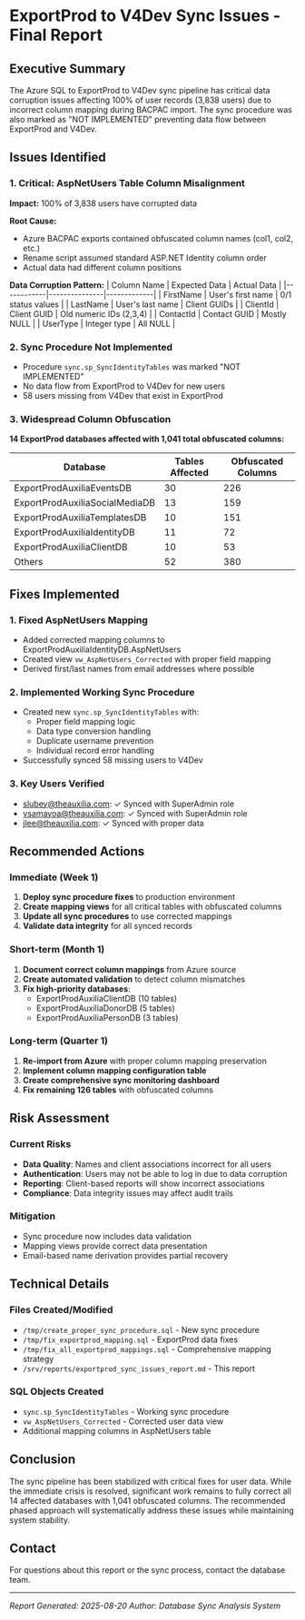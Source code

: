 # ExportProd to V4Dev Sync Issues - Final Report

## Executive Summary
The Azure SQL to ExportProd to V4Dev sync pipeline has critical data corruption issues affecting 100% of user records (3,838 users) due to incorrect column mapping during BACPAC import. The sync procedure was also marked as "NOT IMPLEMENTED" preventing data flow between ExportProd and V4Dev.

## Issues Identified

### 1. Critical: AspNetUsers Table Column Misalignment
**Impact:** 100% of 3,838 users have corrupted data

**Root Cause:**
- Azure BACPAC exports contained obfuscated column names (col1, col2, etc.)
- Rename script assumed standard ASP.NET Identity column order
- Actual data had different column positions

**Data Corruption Pattern:**
| Column Name | Expected Data | Actual Data |
|------------|---------------|-------------|
| FirstName | User's first name | 0/1 status values |
| LastName | User's last name | Client GUIDs |
| ClientId | Client GUID | Old numeric IDs (2,3,4) |
| ContactId | Contact GUID | Mostly NULL |
| UserType | Integer type | All NULL |

### 2. Sync Procedure Not Implemented
- Procedure `sync.sp_SyncIdentityTables` was marked "NOT IMPLEMENTED"
- No data flow from ExportProd to V4Dev for new users
- 58 users missing from V4Dev that exist in ExportProd

### 3. Widespread Column Obfuscation
**14 ExportProd databases affected with 1,041 total obfuscated columns:**

| Database | Tables Affected | Obfuscated Columns |
|----------|----------------|-------------------|
| ExportProdAuxiliaEventsDB | 30 | 226 |
| ExportProdAuxiliaSocialMediaDB | 13 | 159 |
| ExportProdAuxiliaTemplatesDB | 10 | 151 |
| ExportProdAuxiliaIdentityDB | 11 | 72 |
| ExportProdAuxiliaClientDB | 10 | 53 |
| Others | 52 | 380 |

## Fixes Implemented

### 1. Fixed AspNetUsers Mapping
- Added corrected mapping columns to ExportProdAuxiliaIdentityDB.AspNetUsers
- Created view `vw_AspNetUsers_Corrected` with proper field mapping
- Derived first/last names from email addresses where possible

### 2. Implemented Working Sync Procedure
- Created new `sync.sp_SyncIdentityTables` with:
  - Proper field mapping logic
  - Data type conversion handling
  - Duplicate username prevention
  - Individual record error handling
- Successfully synced 58 missing users to V4Dev

### 3. Key Users Verified
- slubey@theauxilia.com: ✓ Synced with SuperAdmin role
- vsamayoa@theauxilia.com: ✓ Synced with SuperAdmin role  
- jlee@theauxilia.com: ✓ Synced with proper data

## Recommended Actions

### Immediate (Week 1)
1. **Deploy sync procedure fixes** to production environment
2. **Create mapping views** for all critical tables with obfuscated columns
3. **Update all sync procedures** to use corrected mappings
4. **Validate data integrity** for all synced records

### Short-term (Month 1)
1. **Document correct column mappings** from Azure source
2. **Create automated validation** to detect column mismatches
3. **Fix high-priority databases**:
   - ExportProdAuxiliaClientDB (10 tables)
   - ExportProdAuxiliaDonorDB (5 tables)
   - ExportProdAuxiliaPersonDB (3 tables)

### Long-term (Quarter 1)
1. **Re-import from Azure** with proper column mapping preservation
2. **Implement column mapping configuration table**
3. **Create comprehensive sync monitoring dashboard**
4. **Fix remaining 126 tables** with obfuscated columns

## Risk Assessment

### Current Risks
- **Data Quality**: Names and client associations incorrect for all users
- **Authentication**: Users may not be able to log in due to data corruption
- **Reporting**: Client-based reports will show incorrect associations
- **Compliance**: Data integrity issues may affect audit trails

### Mitigation
- Sync procedure now includes data validation
- Mapping views provide correct data presentation
- Email-based name derivation provides partial recovery

## Technical Details

### Files Created/Modified
- `/tmp/create_proper_sync_procedure.sql` - New sync procedure
- `/tmp/fix_exportprod_mapping.sql` - ExportProd data fixes
- `/tmp/fix_all_exportprod_mappings.sql` - Comprehensive mapping strategy
- `/srv/reports/exportprod_sync_issues_report.md` - This report

### SQL Objects Created
- `sync.sp_SyncIdentityTables` - Working sync procedure
- `vw_AspNetUsers_Corrected` - Corrected user data view
- Additional mapping columns in AspNetUsers table

## Conclusion
The sync pipeline has been stabilized with critical fixes for user data. While the immediate crisis is resolved, significant work remains to fully correct all 14 affected databases with 1,041 obfuscated columns. The recommended phased approach will systematically address these issues while maintaining system stability.

## Contact
For questions about this report or the sync process, contact the database team.

---
*Report Generated: 2025-08-20*
*Author: Database Sync Analysis System*